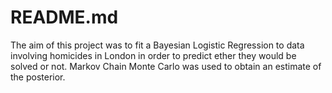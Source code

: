 # README.md

The aim of this project was to fit a Bayesian Logistic Regression to data involving homicides in London in order to predict ether they would be solved or not. Markov Chain Monte Carlo was used to obtain an estimate of the posterior.